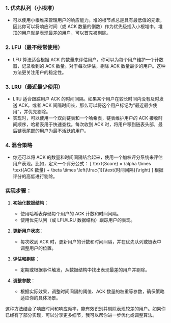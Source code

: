 ### 1. **优先队列（小根堆）**
   - 可以使用小根堆来管理用户的响应能力。堆的根节点总是具有最低值的元素，因此你可以将响应时间（或 ACK 数量的倒数）作为优先级插入小根堆中。堆顶的用户就是表现最差的用户，可以首先被剔除。

### 2. **LFU（最不经常使用）**
   - LFU 算法适合根据 ACK 的数量来评估用户。你可以为每个用户维护一个计数器，记录收到的 ACK 数量。对于每次评估，剔除 ACK 数量最少的用户。这种方法更关注用户的稳定性。

### 3. **LRU（最近最少使用）**
   - LRU 适合跟踪用户 ACK 的时间间隔。如果某个用户在较长时间内没有及时发送 ACK，或者 ACK 间隔时间长，那么可以将这个用户标记为“最近最少使用”，并优先剔除。
   - 实现时，可以使用一个双向链表和一个哈希表，链表维护用户的 ACK 接收时间顺序，哈希表用于快速查找。每次收到 ACK 时，将用户移到链表头部，最后链表尾部的用户为最不活跃的用户。

### 4. **混合策略**
   - 你还可以将 ACK 的数量和时间间隔结合起来，使用一个加权评分系统来评估用户表现。比如，定义一个评分公式：
     \[
     \text{Score} = \alpha \times \text{ACK 数量} + \beta \times \left(\frac{1}{\text{时间间隔}}\right)
     \]
     根据评分的高低进行剔除。

### 实现步骤：
1. **初始化数据结构**：
   - 使用哈希表存储每个用户的 ACK 计数和时间间隔。
   - 使用优先队列（或 LFU/LRU 数据结构）跟踪用户的表现。

2. **更新用户状态**：
   - 每次收到 ACK 时，更新用户的计数和时间间隔，并在优先队列或链表中调整用户的位置。

3. **评估和剔除**：
   - 定期或根据事件触发，从数据结构中找出表现最差的用户并剔除。

4. **调整参数**：
   - 根据实际效果，调整时间间隔的阈值、ACK 数量的权重等参数，确保策略适应你的具体场景。

这种方法结合了响应时间和响应频率，能有效识别并剔除表现较差的用户。如果你已经有了部分实现，可以分享更多细节，我可以帮你进一步优化或调整算法。
